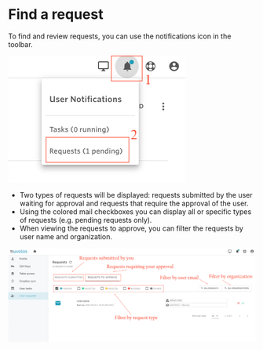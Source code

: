 # Find a request

To find and review requests, you can use the notifications icon in the toolbar.

![](../../.gitbook/assets/screen-shot-2021-03-10-at-11.04.58-am.png)

* Two types of requests will be displayed: requests submitted by the user waiting for approval and requests that require the approval of the user. 
* Using the colored mail checkboxes you can display all or specific types of requests \(e.g. pending requests only\). 
* When viewing the requests to approve, you can filter the requests by user name and organization.

![](../../.gitbook/assets/screen-shot-2021-03-10-at-11.06.30-am.png)





